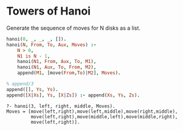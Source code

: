 # Towers of Hanoi

Generate the sequence of moves for N disks as a list.

```prolog
hanoi(0, _, _, _, []).
hanoi(N, From, To, Aux, Moves) :-
    N > 0,
    N1 is N - 1,
    hanoi(N1, From, Aux, To, M1),
    hanoi(N1, Aux, To, From, M2),
    append(M1, [move(From,To)|M2], Moves).

% append/3
append([], Ys, Ys).
append([X|Xs], Ys, [X|Zs]) :- append(Xs, Ys, Zs).
```

```text
?- hanoi(3, left, right, middle, Moves).
Moves = [move(left,right),move(left,middle),move(right,middle),
         move(left,right),move(middle,left),move(middle,right),
         move(left,right)].
```
